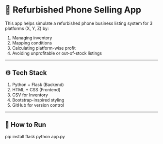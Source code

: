 # 📱 Refurbished Phone Selling App

This app helps simulate a refurbished phone business listing system for 3 platforms (X, Y, Z) by:
1. Managing inventory
2. Mapping conditions
3. Calculating platform-wise profit
4. Avoiding unprofitable or out-of-stock listings

---

## ⚙️ Tech Stack
1. Python + Flask (Backend)
2. HTML + CSS (Frontend)
3. CSV for Inventory
4. Bootstrap-inspired styling
5. GitHub for version control

---

## 🚀 How to Run
pip install flask
python app.py
